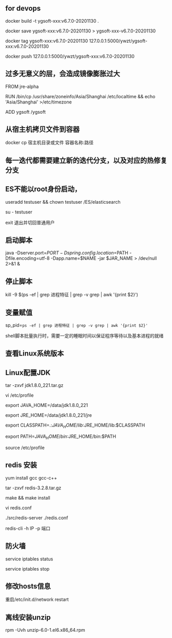 ## for devops
docker build -t ygsoft-xxx:v6.7.0-20201130 .

docker save ygsoft-xxx:v6.7.0-20201130 > ygsoft-xxx-v6.7.0-20201130

docker tag ygsoft-xxx:v6.7.0-20201130 127.0.0.1:5000/ywzt/ygsoft-xxx:v6.7.0-20201130

docker push 127.0.0.1:5000/ywzt/ygsoft-xxx:v6.7.0-20201130

## 过多无意义的层，会造成镜像膨胀过大
FROM jre-alpha

RUN /bin/cp /usr/share/zoneinfo/Asia/Shanghai /etc/localtime && echo 'Asia/Shanghai' >/etc/timezone 

ADD ygsoft /ygsoft

## 从宿主机拷贝文件到容器
docker cp 宿主机目录或文件 容器名称:路径

## 每一迭代都需要建立新的迭代分支，以及对应的热修复分支

## ES不能以root身份启动，
   useradd testuser && chown testuser /ES/elasticsearch
   
   su - testuser
   
   exit 退出并切回普通用户
   

## 启动脚本
java -Dserver.port=$PORT -Dspring.config.location=$PATH -Dfile.encoding=utf-8 -Dapp.name=$NAME -jar $JAR_NAME > /dev/null 2>&1 &
## 停止脚本
kill -9 $(ps -ef | grep 进程特征 | grep -v grep | awk '{print $2}')
## 变量赋值
sp_pid=`ps -ef | grep 进程特征 | grep -v grep | awk '{print $2}'`

shell脚本批量执行时，需要一定的睡眠时间以保证程序等待以及基本进程的就绪

## 查看Linux系统版本

## Linux配置JDK
tar -zxvf jdk1.8.0_221.tar.gz

vi /etc/profile

export JAVA_HOME=/data/jdk1.8.0_221

export JRE_HOME=/data/jdk1.8.0_221/jre

export CLASSPATH=.:$JAVA_HOME/lib:$JRE_HOME/lib:$CLASSPATH

export PATH=$JAVA_HOME/bin:$JRE_HOME/bin:$PATH

source /etc/profile

## redis 安装
yum install gcc gcc-c++

tar -zxvf redis-3.2.8.tar.gz

make && make install

vi redis.conf

./src/redis-server ./redis.conf

redis-cli -h IP -p 端口

## 防火墙
service iptables status

service iptables stop

## 修改hosts信息
重启/etc/init.d/network restart

## 离线安装unzip
rpm -Uvh unzip-6.0-1.el6.x86_64.rpm










